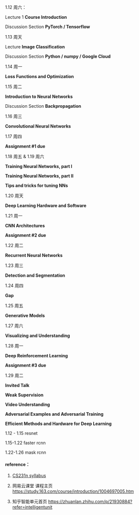 
1.12 周六：

Lecture 1  **Course Introduction**

Discussion Section **PyTorch / Tensorflow**

1.13 周天

Lecture **Image Classification** 

Discussion Section **Python / numpy / Google Cloud**

1.14 周一

**Loss Functions and Optimization**

1.15 周二

**Introduction to Neural Networks**

Discussion Section **Backpropagation**

1.16 周三 

**Convolutional Neural Networks**

1.17 周四

**Assignment #1 due** 



1.18 周五 & 1.19 周六

**Training Neural Networks, part I** 

**Training Neural Networks, part II**

**Tips and tricks for tuning NNs**

1.20 周天   

**Deep Learning Hardware and Software** 

1.21 周一

**CNN Architectures** 

**Assignment #2 due**



1.22 周二

**Recurrent Neural Networks** 



1.23 周三

**Detection and Segmentation** 



1.24 周四

 **Gap**



1.25 周五

**Generative Models** 

1.27 周六

**Visualizing and Understanding** 

1.28 周一

**Deep Reinforcement Learning** 

**Assignment #3 due**

1.29 周二

**Invited Talk**

**Weak Supervision**

**Video Understanding**

**Adversarial Examples and Adversarial Training**

**Efficient Methods and Hardware for Deep Learning**





1.12 - 1.15 resnet

1.15-1.22 faster rcnn

1.22-1.26 mask rcnn

#### reference：

1. [CS231n syllabus](http://cs231n.stanford.edu/syllabus.html)

2. 网易云课堂 课程主页 https://study.163.com/course/introduction/1004697005.htm
3. 知乎智能单元首页 https://zhuanlan.zhihu.com/p/21930884?refer=intelligentunit





